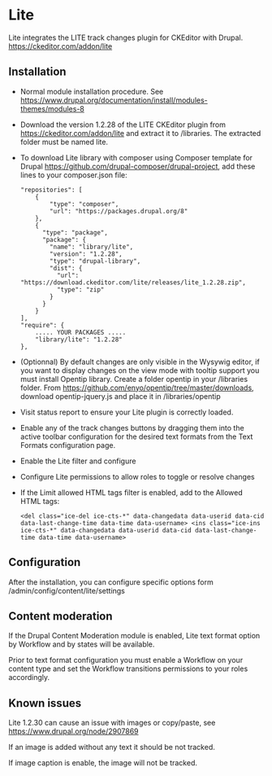 Lite
===========

Lite integrates the LITE track changes plugin for CKEditor with Drupal.
https://ckeditor.com/addon/lite

Installation
------------

* Normal module installation procedure. See
  https://www.drupal.org/documentation/install/modules-themes/modules-8
* Download the version 1.2.28 of the LITE CKEditor plugin  from
  https://ckeditor.com/addon/lite and extract it to /libraries. The extracted
  folder must be named lite.
* To download Lite library with composer using Composer template for Drupal
  https://github.com/drupal-composer/drupal-project, add these lines to your
  composer.json file:
  ```
  "repositories": [
      {
          "type": "composer",
          "url": "https://packages.drupal.org/8"
      },
      {
        "type": "package",
        "package": {
          "name": "library/lite",
          "version": "1.2.28",
          "type": "drupal-library",
          "dist": {
            "url": "https://download.ckeditor.com/lite/releases/lite_1.2.28.zip",
            "type": "zip"
          }
        }
      }
  ],
  "require": {
      ..... YOUR PACKAGES .....
      "library/lite": "1.2.28"
  },
  ```

* (Optionnal) By default changes are only visible in the Wysywig editor, if you
  want to display changes on the view mode with tooltip support you must install
  Opentip library.
  Create a folder opentip in your /libraries folder.
  From https://github.com/enyo/opentip/tree/master/downloads, download
  opentip-jquery.js and place it in /libraries/opentip
* Visit status report to ensure your Lite plugin is correctly loaded.
* Enable any of the track changes buttons by dragging them into the active
  toolbar configuration for the desired text formats from the Text Formats
  configuration page.
* Enable the Lite filter and configure
* Configure Lite permissions to allow roles to toggle or resolve changes
* If the Limit allowed HTML tags filter is enabled, add to the Allowed HTML tags:
  ```
  <del class="ice-del ice-cts-*" data-changedata data-userid data-cid data-last-change-time data-time data-username> <ins class="ice-ins ice-cts-*" data-changedata data-userid data-cid data-last-change-time data-time data-username>
  ```

Configuration
------------

After the installation, you can configure specific options form
/admin/config/content/lite/settings

Content moderation
------------

If the Drupal Content Moderation module is enabled, Lite text format option by
Workflow and by states will be available.

Prior to text format configuration you must enable a Workflow on your content
type and set the Workflow transitions permissions to your roles accordingly.

Known issues
------------

Lite 1.2.30 can cause an issue with images or copy/paste, see
https://www.drupal.org/node/2907869

If an image is added without any text it should be not tracked.

If image caption is enable, the image will not be tracked.

